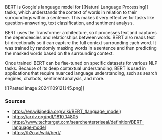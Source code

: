 BERT is Google's language model for [[Natural Language Processing]] tasks, which understands the context of words in relation to their surroundings within a sentence. This makes it very effective for tasks like question-answering, text classification, and sentiment analysis.

BERT uses the Transformer architecture, so it processes text and captures the dependencies and relationships between words. BERT also reads text bi-directionally so it can capture the full context surrounding each word. It was trained by randomly masking words in a sentence and then predicting the masked words based on the surrounding context.

Once trained, BERT can be fine-tuned on specific datasets for various NLP tasks. Because of its deep contextual understanding, BERT is used in applications that require nuanced language understanding, such as search engines, chatbots, sentiment analysis, and more.

![[Pasted image 20241109121345.png]]
### Sources
- https://en.wikipedia.org/wiki/BERT_(language_model)
- https://arxiv.org/pdf/1810.04805
- https://www.techtarget.com/searchenterpriseai/definition/BERT-language-model
- https://h2o.ai/wiki/bert/